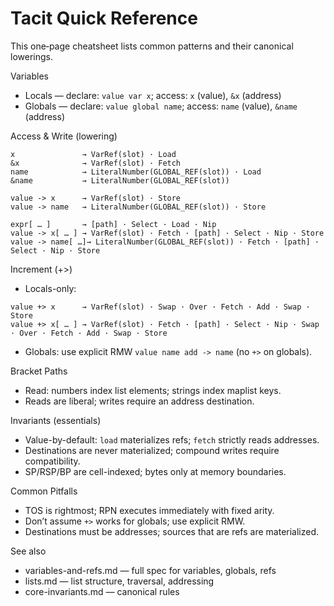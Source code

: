 # Tacit Quick Reference

This one‑page cheatsheet lists common patterns and their canonical lowerings.

Variables
- Locals — declare: `value var x`; access: `x` (value), `&x` (address)
- Globals — declare: `value global name`; access: `name` (value), `&name` (address)

Access & Write (lowering)
```tacit
x               → VarRef(slot) · Load
&x              → VarRef(slot) · Fetch
name            → LiteralNumber(GLOBAL_REF(slot)) · Load
&name           → LiteralNumber(GLOBAL_REF(slot))

value -> x      → VarRef(slot) · Store
value -> name   → LiteralNumber(GLOBAL_REF(slot)) · Store

expr[ … ]       → [path] · Select · Load · Nip
value -> x[ … ] → VarRef(slot) · Fetch · [path] · Select · Nip · Store
value -> name[ …]→ LiteralNumber(GLOBAL_REF(slot)) · Fetch · [path] · Select · Nip · Store
```

Increment (+>)
- Locals-only:
```tacit
value +> x      → VarRef(slot) · Swap · Over · Fetch · Add · Swap · Store
value +> x[ … ] → VarRef(slot) · Fetch · [path] · Select · Nip · Swap · Over · Fetch · Add · Swap · Store
```
- Globals: use explicit RMW `value name add -> name` (no `+>` on globals).

Bracket Paths
- Read: numbers index list elements; strings index maplist keys.
- Reads are liberal; writes require an address destination.

Invariants (essentials)
- Value-by-default: `load` materializes refs; `fetch` strictly reads addresses.
- Destinations are never materialized; compound writes require compatibility.
- SP/RSP/BP are cell-indexed; bytes only at memory boundaries.

Common Pitfalls
- TOS is rightmost; RPN executes immediately with fixed arity.
- Don’t assume `+>` works for globals; use explicit RMW.
- Destinations must be addresses; sources that are refs are materialized.

See also
- variables-and-refs.md — full spec for variables, globals, refs
- lists.md — list structure, traversal, addressing
- core-invariants.md — canonical rules
